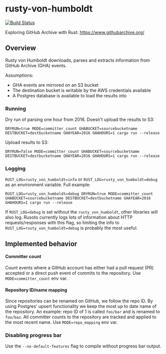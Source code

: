 # rusty-von-humboldt

[![Build Status](https://travis-ci.com/matthewkmayer/rusty-von-humboldt.svg?branch=master)](https://travis-ci.com/matthewkmayer/rusty-von-humboldt)

Exploring GitHub Archive with Rust: https://www.githubarchive.org/

## Overview

Rusty von Humboldt downloads, parses and extracts information from GitHub Archive (GHA) events.

Assumptions:
* GHA events are mirrored on an S3 bucket
* The destination bucket is writable by the AWS credentials available
* A Postgres database is available to load the results into

### Running

Dry run of parsing one hour from 2016.  Doesn't upload the results to S3:

`DRYRUN=true MODE=committer_count GHABUCKET=sourcebucketname DESTBUCKET=destbucketname GHAYEAR=2016 GHAHOURS=1 cargo run --release`

Upload results to S3:

`DRYRUN=false MODE=committer_count GHABUCKET=sourcebucketname DESTBUCKET=destbucketname GHAYEAR=2016 GHAHOURS=1 cargo run --release`

### Logging

`RUST_LOG=rusty_von_humboldt=info` or `RUST_LOG=rusty_von_humboldt=debug` as an environment variable. Full example:

`RUST_LOG=rusty_von_humboldt=debug DRYRUN=true MODE=committer_count GHABUCKET=sourcebucketname DESTBUCKET=destbucketname GHAYEAR=2016 GHAHOURS=1 cargo run --release`

If `RUST_LOG=debug` is set without the `rusty_von_humboldt`, other libraries will also log. Rusoto currently logs lots of information about HTTP requests/responses with this flag, so limiting the info to `RUST_LOG=rusty_von_humboldt=debug` is probably the most useful.

## Implemented behavior

#### Committer count

Count events where a GitHub account has either had a pull request (PR) accepted or a direct push event of commits to
the repository. Use `MODE=committer_count` env var.

#### Repository ID/name mapping

Since repositories can be renamed on GitHub, we follow the repo ID. By using Postgres' upsert functionality we keep the
most up to date name of the repository.  An example: repo ID of 1 is called `foo/bar` and is renamed to `foo/baz`. All
committer counts to the repository are tracked and applied to the most recent name. Use `MODE=repo_mapping` env var.

### Disabling progress bar

Use the `--no-default-features` flag to compile without progress bar output.

